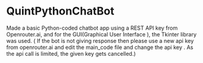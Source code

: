 # QuintPythonChatBot

Made a basic Python-coded chatbot app using a REST API key from Openrouter.ai, and for the GUI(Graphical User Interface ), the Tkinter library was used. 
( If the bot is not giving response then please use a new api key from openrouter.ai and edit the main_code file and change the api key . As the api call is limited,  the given key gets cancelled.)
